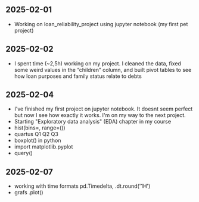## 2025-02-01
- Working on loan_reliability_project using jupyter notebook (my first pet project)

## 2025-02-02
- I spent time (~2,5h) working on my project. I cleaned the data, fixed some weird values in the “children” column, and built pivot tables to see how loan purposes and family status relate to debts

## 2025-02-04
- I've finished my first project on jupyter notebook. It doesnt seem perfect but now I see how exactly it works. I'm on my way to the next project.
- Starting "Exploratory data analysis" (EDA) chapter in my course
- hist(bins=, range=())
- quartus Q1 Q2 Q3
- boxplot() in python
- import matplotlib.pyplot
- query()

## 2025-02-07
- working with time formats pd.Timedelta, .dt.round('1H')
- grafs .plot() 
